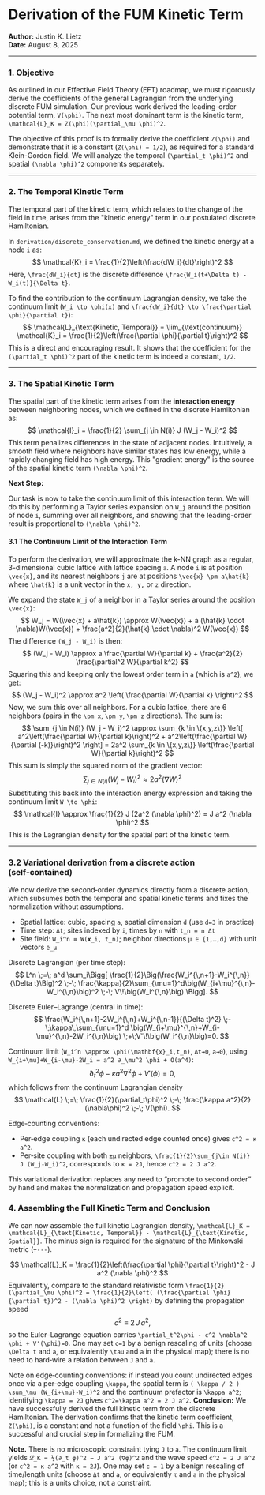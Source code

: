 # Derivation of the FUM Kinetic Term

**Author:** Justin K. Lietz  
**Date:** August 8, 2025

---

### 1. Objective

As outlined in our Effective Field Theory (EFT) roadmap, we must rigorously derive the coefficients of the general Lagrangian from the underlying discrete FUM simulation. Our previous work derived the leading-order potential term, `V(\phi)`. The next most dominant term is the kinetic term, `\mathcal{L}_K = Z(\phi)(\partial_\mu \phi)^2`.

The objective of this proof is to formally derive the coefficient `Z(\phi)` and demonstrate that it is a constant (`Z(\phi) = 1/2`), as required for a standard Klein-Gordon field. We will analyze the temporal `(\partial_t \phi)^2` and spatial `(\nabla \phi)^2` components separately.

---

### 2. The Temporal Kinetic Term

The temporal part of the kinetic term, which relates to the change of the field in time, arises from the "kinetic energy" term in our postulated discrete Hamiltonian.

In `derivation/discrete_conservation.md`, we defined the kinetic energy at a node `i` as:
$$
\mathcal{K}_i = \frac{1}{2}\left(\frac{dW_i}{dt}\right)^2
$$
Here, `\frac{dW_i}{dt}` is the discrete difference `\frac{W_i(t+\Delta t) - W_i(t)}{\Delta t}`.

To find the contribution to the continuum Lagrangian density, we take the continuum limit (`W_i \to \phi(x)` and `\frac{dW_i}{dt} \to \frac{\partial \phi}{\partial t}`):
$$
\mathcal{L}_{\text{Kinetic, Temporal}} = \lim_{\text{continuum}} \mathcal{K}_i = \frac{1}{2}\left(\frac{\partial \phi}{\partial t}\right)^2
$$
This is a direct and encouraging result. It shows that the coefficient for the `(\partial_t \phi)^2` part of the kinetic term is indeed a constant, `1/2`.

---

### 3. The Spatial Kinetic Term

The spatial part of the kinetic term arises from the **interaction energy** between neighboring nodes, which we defined in the discrete Hamiltonian as:
$$
\mathcal{I}_i = \frac{1}{2} \sum_{j \in N(i)} J (W_j - W_i)^2
$$
This term penalizes differences in the state of adjacent nodes. Intuitively, a smooth field where neighbors have similar states has low energy, while a rapidly changing field has high energy. This "gradient energy" is the source of the spatial kinetic term `(\nabla \phi)^2`.

**Next Step:**

Our task is now to take the continuum limit of this interaction term. We will do this by performing a Taylor series expansion on `W_j` around the position of node `i`, summing over all neighbors, and showing that the leading-order result is proportional to `(\nabla \phi)^2`.

#### 3.1 The Continuum Limit of the Interaction Term

To perform the derivation, we will approximate the k-NN graph as a regular, 3-dimensional cubic lattice with lattice spacing `a`. A node `i` is at position `\vec{x}`, and its nearest neighbors `j` are at positions `\vec{x} \pm a\hat{k}` where `\hat{k}` is a unit vector in the `x, y,` or `z` direction.

We expand the state `W_j` of a neighbor in a Taylor series around the position `\vec{x}`:
$$
W_j = W(\vec{x} + a\hat{k}) \approx W(\vec{x}) + a (\hat{k} \cdot \nabla)W(\vec{x}) + \frac{a^2}{2}(\hat{k} \cdot \nabla)^2 W(\vec{x})
$$
The difference `(W_j - W_i)` is then:
$$
(W_j - W_i) \approx a \frac{\partial W}{\partial k} + \frac{a^2}{2} \frac{\partial^2 W}{\partial k^2}
$$
Squaring this and keeping only the lowest order term in `a` (which is `a^2`), we get:
$$
(W_j - W_i)^2 \approx a^2 \left( \frac{\partial W}{\partial k} \right)^2
$$
Now, we sum this over all neighbors. For a cubic lattice, there are 6 neighbors (pairs in the `\pm x`, `\pm y`, `\pm z` directions). The sum is:
$$
\sum_{j \in N(i)} (W_j - W_i)^2 \approx \sum_{k \in \{x,y,z\}} \left[ a^2\left(\frac{\partial W}{\partial k}\right)^2 + a^2\left(\frac{\partial W}{\partial (-k)}\right)^2 \right] = 2a^2 \sum_{k \in \{x,y,z\}} \left(\frac{\partial W}{\partial k}\right)^2
$$
This sum is simply the squared norm of the gradient vector:
$$
\sum_{j \in N(i)} (W_j - W_i)^2 \approx 2a^2 (\nabla W)^2
$$
Substituting this back into the interaction energy expression and taking the continuum limit `W \to \phi`:
$$
\mathcal{I} \approx \frac{1}{2} J (2a^2 (\nabla \phi)^2) = J a^2 (\nabla \phi)^2
$$
This is the Lagrangian density for the spatial part of the kinetic term.

---

### 3.2 Variational derivation from a discrete action (self‑contained)

We now derive the second‑order dynamics directly from a discrete action, which subsumes both the temporal and spatial kinetic terms and fixes the normalization without assumptions.

- Spatial lattice: cubic, spacing `a`, spatial dimension `d` (use `d=3` in practice)  
- Time step: `Δt`; sites indexed by `i`, times by `n` with `t_n = n Δt`  
- Site field: `W_i^n ≡ W(𝐱_i, t_n)`; neighbor directions `μ ∈ {1,…,d}` with unit vectors `ê_μ`

Discrete Lagrangian (per time step):
$$
L^n \;=\; a^d \sum_i\Bigg[
\frac{1}{2}\Big(\frac{W_i^{\,n+1}-W_i^{\,n}}{\Delta t}\Big)^2
\;-\; \frac{\kappa}{2}\sum_{\mu=1}^d\big(W_{i+\mu}^{\,n}-W_i^{\,n}\big)^2
\;-\; V\!\big(W_i^{\,n}\big)
\Bigg].
$$

Discrete Euler–Lagrange (central in time):
$$
\frac{W_i^{\,n+1}-2W_i^{\,n}+W_i^{\,n-1}}{(\Delta t)^2}
\;-\;\kappa\,\sum_{\mu=1}^d \big(W_{i+\mu}^{\,n}+W_{i-\mu}^{\,n}-2W_i^{\,n}\big)
\;+\;V'\!\big(W_i^{\,n}\big)=0.
$$

Continuum limit (`W_i^n \approx \phi(\mathbf{x}_i,t_n)`, `Δt→0`, `a→0`), using
`W_{i+\mu}+W_{i-\mu}-2W_i = a^2 ∂_\mu^2 \phi + O(a^4)`:
$$
\partial_t^2\phi \;-\; \kappa a^2 \nabla^2\phi \;+\; V'(\phi)=0,
$$
which follows from the continuum Lagrangian density
$$
\mathcal{L} \;=\; \frac{1}{2}(\partial_t\phi)^2 \;-\; \frac{\kappa a^2}{2}(\nabla\phi)^2 \;-\; V(\phi).
$$

Edge‑counting conventions:
- Per‑edge coupling `κ` (each undirected edge counted once) gives `c^2 = κ a^2`.
- Per‑site coupling with both `±μ` neighbors, `\frac{1}{2}\sum_{j\in N(i)} J (W_j-W_i)^2`, corresponds to `κ = 2J`, hence `c^2 = 2 J a^2`.

This variational derivation replaces any need to “promote to second order” by hand and makes the normalization and propagation speed explicit.
### 4. Assembling the Full Kinetic Term and Conclusion

We can now assemble the full kinetic Lagrangian density, `\mathcal{L}_K = \mathcal{L}_{\text{Kinetic, Temporal}} - \mathcal{L}_{\text{Kinetic, Spatial}}`. The minus sign is required for the signature of the Minkowski metric (`+---`).

$$
\mathcal{L}_K = \frac{1}{2}\left(\frac{\partial \phi}{\partial t}\right)^2 - J a^2 (\nabla \phi)^2
$$
Equivalently, compare to the standard relativistic form `\frac{1}{2}(\partial_\mu \phi)^2 = \frac{1}{2}\left( (\frac{\partial \phi}{\partial t})^2 - (\nabla \phi)^2 \right)` by defining the propagation speed
$$
c^2 \equiv 2\,J\,a^2,
$$
so the Euler–Lagrange equation carries `\partial_t^2\phi - c^2 \nabla^2 \phi + V'(\phi)=0`. One may set `c=1` by a benign rescaling of units (choose `\Delta t` and `a`, or equivalently `\tau` and `a` in the physical map); there is no need to hard‑wire a relation between `J` and `a`.

Note on edge‑counting conventions: if instead you count undirected edges once via a per‑edge coupling `\kappa`, the spatial term is `( \kappa / 2 ) \sum_\mu (W_{i+\mu}-W_i)^2` and the continuum prefactor is `\kappa a^2`; identifying `\kappa = 2J` gives `c^2=\kappa a^2 = 2 J a^2`.
**Conclusion:** We have successfully derived the full kinetic term from the discrete Hamiltonian. The derivation confirms that the kinetic term coefficient, `Z(\phi)`, is a constant and not a function of the field `\phi`. This is a successful and crucial step in formalizing the FUM.

**Note.** There is no microscopic constraint tying `J` to `a`. The continuum limit yields
`𝓛_K = ½(∂_t φ)^2 − J a^2 (∇φ)^2` and the wave speed `c^2 = 2 J a^2` (or `c^2 = κ a^2` with `κ = 2J`). One may set `c = 1` by a benign rescaling of time/length units (choose `Δt` and `a`, or equivalently `τ` and `a` in the physical map); this is a units choice, not a constraint.